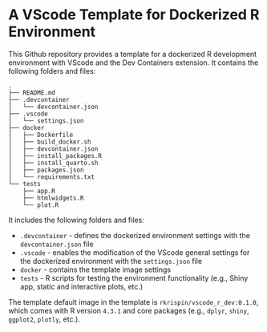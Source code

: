 # A VScode Template for Dockerized R Environment

This Github repository provides a template for a dockerized R development environment with VScode and the Dev Containers extension. It contains the following folders and files:



```shell
.
├── README.md
├── .devcontainer
│   └── devcontainer.json
├── .vscode
│   └── settings.json
├── docker
│   ├── Dockerfile
│   ├── build_docker.sh
│   ├── devcontainer.json
│   ├── install_packages.R
│   ├── install_quarto.sh
│   ├── packages.json
│   └── requirements.txt
└── tests
    ├── app.R
    ├── htmlwidgets.R
    └── plot.R

```

It includes the following folders and files:
- `.devcontainer` - defines the dockerized environment settings with the `devcontainer.json` file
- `.vscode` - enables the modification of the VScode general settings for the dockerized environment with the `settings.json` file
- `docker` - contains the template image settings
- `tests` - R scripts for testing the environment functionality (e.g., Shiny app, static and interactive plots, etc.)

The template default image in the template is `rkrispin/vscode_r_dev:0.1.0`, which comes with R version `4.3.1` and core packages (e.g., `dplyr`, `shiny`, `ggplot2`, `plotly`, etc.). 
